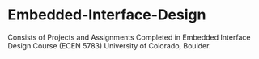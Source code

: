 # Embedded-Interface-Design
Consists of Projects and Assignments Completed in Embedded Interface Design Course (ECEN 5783) University of Colorado, Boulder.

